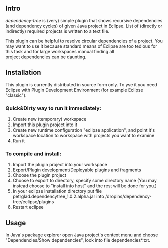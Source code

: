 Intro
-----

_dependency-tree_ is (very) simple plugin that shows recursive dependencies (and dependency cycles) 
of given Java project in Eclipse. List of (directly or indirectly) required projects is written to a text file. 

This plugin can be helpful to resolve circular dependencies of a project. You may want to use it because 
standard means of Eclipse are too tedious for this task and for large workspaces manual finding all  
project dependencies can be daunting. 


Installation
------------

This plugin is currently distributed in source form only. To yse it you need Eclipse with Plugin Development Environment
(for example Eclipse "classic"). 

### Quick&Dirty way to run it immediately:
1. Create new (temporary) workspace
2. Import this plugin project into it
3. Create new runtime configuration "eclipse application", and point it's workspace location to workspace 
with projects you want to examine
4. Run it  

### To compile and install:
1. Import the plugin project into your workspace
2. Export/Plugin development/Deployable plugins and fragments
3. Choose the plugin project
4. Choose to export to directory, specify some directory name (You may instead choose to "install into host" and the rest will be done for you.)
5. In your eclipse installation directory put file petrglad.dependencytree_1.0.2.alpha.jar into /dropins/dependency-tree/eclipse/plugins
6. Restart eclipse


Usage
-----

In Java's package explorer open Java project's context menu and choose "Dependencies/Show dependencies", 
look into file dependencies*.txt.

